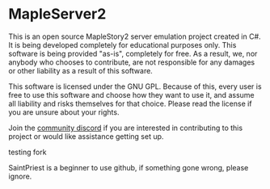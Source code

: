 # MapleServer2
This is an open source MapleStory2 server emulation project created in C#. It is being developed completely for educational purposes only. This software is being provided "as-is", completely for free. As a result, we, nor anybody who chooses to contribute, are not responsible for any damages or other liability as a result of this software.

This software is licensed under the GNU GPL. Because of this, every user is free to use this software and choose how they want to use it, and assume all liability and risks themselves for that choice. Please read the license if you are unsure about your rights.

Join the [community discord](https://discord.gg/mABkFFhBuU) if you are interested in contributing to this project or would like assistance getting set up.

testing fork

SaintPriest is a beginner to use github, if something gone wrong, please ignore.
